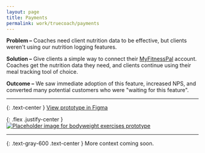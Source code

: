 ```yaml
---
layout: page
title: Payments
permalink: work/truecoach/payments
---
```

**Problem –** Coaches need client nutrition data to be effective, but clients weren't using our nutrition logging features.

**Solution –** Give clients a simple way to connect their <a href="https://www.myfitnesspal.com/api" target="_blank" class="link--highlight">MyFitnessPal</a> account. Coaches get the nutrition data they need, and clients continue using their meal tracking tool of choice.

**Outcome –** We saw immediate adoption of this feature, increased NPS, and converted many potential customers who were "waiting for this feature".

---

{: .text-center }
<a class="link--highlight" href="https://www.figma.com/proto/u7DaARuVTraNSUOXNTSSiZ/TrueCoach-Nutrition?node-id=332%3A2157&scaling=min-zoom" target="_blank">
  View prototype in Figma
</a>

{: .flex .justify-center }
<a href="https://www.figma.com/proto/u7DaARuVTraNSUOXNTSSiZ/TrueCoach-Nutrition?node-id=332%3A2157&scaling=min-zoom" target="_blank">
  <img class="mx-auto" src="https://user-images.githubusercontent.com/178044/96397631-1d042480-1187-11eb-8b5e-c093ec72e3fc.png" alt="Placeholder image for bodyweight exercises prototype" />
</a>

---

{: .text-gray-600 .text-center }
More context coming soon.